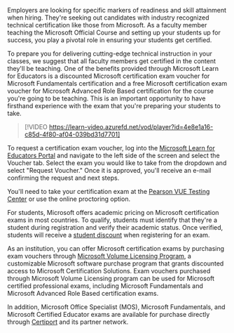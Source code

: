 Employers are looking for specific markers of readiness and skill attainment when hiring. They're seeking out candidates with industry recognized technical certification like those from Microsoft. As a faculty member teaching the Microsoft Official Course and setting up your students up for success, you play a pivotal role in ensuring your students get certified.

To prepare you for delivering cutting-edge technical instruction in your classes, we suggest that all faculty members get certified in the content they'll be teaching. One of the benefits provided through Microsoft Learn for Educators is a discounted Microsoft certification exam voucher for Microsoft Fundamentals certification and a free Microsoft certification exam voucher for Microsoft Advanced Role Based certification for the course you're going to be teaching. This is an important opportunity to have firsthand experience with the exam that you're preparing your students to take.

> [!VIDEO https://learn-video.azurefd.net/vod/player?id=4e8e1a16-c85d-4f80-af04-039bd31d7701]

To request a certification exam voucher, log into the [Microsoft Learn for Educators Portal](https://aka.ms/MSLEPort) and navigate to the left side of the screen and select the Voucher tab. Select the exam you would like to take from the dropdown and select "Request Voucher." Once it is approved, you'll receive an e-mail confirming the request and next steps.

You'll need to take your certification exam at the [Pearson VUE Testing Center](https://home.pearsonvue.com/Test-centers.aspx) or use the online proctoring option.

For students, Microsoft offers academic pricing on Microsoft certification exams in most countries. To qualify, students must identify that they're a student during registration and verify their academic status. Once verified, students will receive a [student discount](https://aka.ms/mslestudentsdiscount) when registering for an exam. 

As an institution, you can offer Microsoft certification exams by purchasing exam vouchers through [Microsoft Volume Licensing Program](https://aka.ms/mslevolumelicensing), a customizable Microsoft software purchase program that grants discounted access to Microsoft Certification Solutions. Exam vouchers purchased through Microsoft Volume Licensing program can be used for Microsoft certified professional exams, including Microsoft Fundamentals and Microsoft Advanced Role Based certification exams.

In addition, Microsoft Office Specialist (MOS), Microsoft Fundamentals, and Microsoft Certified Educator exams are available for purchase directly through [Certiport](https://certiport.pearsonvue.com/Certifications/Microsoft) and its partner network.